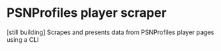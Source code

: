 # PSNProfiles player scraper
[still building]
Scrapes and presents data from PSNProfiles player pages using a CLI

